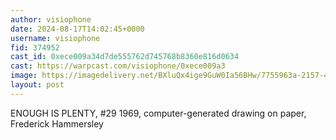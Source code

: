 ```yaml
---
author: visiophone
date: 2024-08-17T14:02:45+0000
username: visiophone
fid: 374952
cast_id: 0xece009a34d7de555762d745768b8360e816d0634
cast: https://warpcast.com/visiophone/0xece009a3
image: https://imagedelivery.net/BXluQx4ige9GuW0Ia56BHw/7755963a-2157-43af-0192-4772aff0bc00/original
layout: post
---
```

ENOUGH IS PLENTY, #29 1969, computer-generated drawing on paper, Frederick Hammersley  

<img src='https://imagedelivery.net/BXluQx4ige9GuW0Ia56BHw/7755963a-2157-43af-0192-4772aff0bc00/original' alt='' referrerpolicy='no-referrer'/>